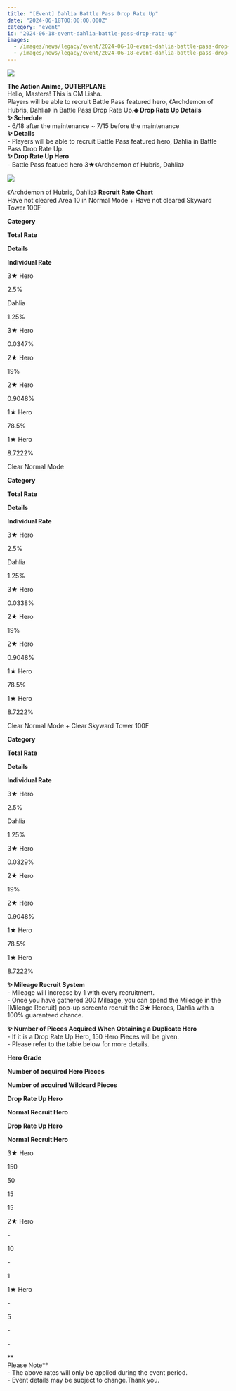 ```yaml
---
title: "[Event] Dahlia Battle Pass Drop Rate Up"
date: "2024-06-18T00:00:00.000Z"
category: "event"
id: "2024-06-18-event-dahlia-battle-pass-drop-rate-up"
images:
  - /images/news/legacy/event/2024-06-18-event-dahlia-battle-pass-drop-rate-up/34e8c07059514b98a77e6581df0e5889.webp
  - /images/news/legacy/event/2024-06-18-event-dahlia-battle-pass-drop-rate-up/6481ad5d56be4263a0b8dfcc51c2d051.webp
---
```


![](/images/news/legacy/event/2024-06-18-event-dahlia-battle-pass-drop-rate-up/34e8c07059514b98a77e6581df0e5889.webp)  

  
**The Action Anime, OUTERPLANE**  
Hello, Masters! This is GM Lisha.  
Players will be able to recruit Battle Pass featured hero, 《Archdemon of Hubris, Dahlia》 in Battle Pass Drop Rate Up.**◈ Drop Rate Up Details**  
**✨ Schedule**   
\- 6/18 after the maintenance ~ 7/15 before the maintenance  
**✨ Details**  
\- Players will be able to recruit Battle Pass featured hero, Dahlia in Battle Pass Drop Rate Up.  
**✨ Drop Rate Up Hero**   
\- Battle Pass featued hero 3★《Archdemon of Hubris, Dahlia》

![](/images/news/legacy/event/2024-06-18-event-dahlia-battle-pass-drop-rate-up/6481ad5d56be4263a0b8dfcc51c2d051.webp)  

  
《Archdemon of Hubris, Dahlia》 **Recruit Rate Chart**  
Have not cleared Area 10 in Normal Mode + Have not cleared Skyward Tower 100F

**Category**

**Total Rate**

**Details**

**Individual Rate**

3★ Hero

2.5%

Dahlia

1.25%

3★ Hero

0.0347%

2★ Hero

19%

2★ Hero

0.9048%

1★ Hero

78.5%

1★ Hero

8.7222%

Clear Normal Mode 

**Category**

**Total Rate**

**Details**

**Individual Rate**

3★ Hero

2.5%

Dahlia

1.25%

3★ Hero

0.0338%

2★ Hero

19%

2★ Hero

0.9048%

1★ Hero

78.5%

1★ Hero

8.7222%

Clear Normal Mode + Clear Skyward Tower 100F 

**Category**

**Total Rate**

**Details**

**Individual Rate**

3★ Hero

2.5%

Dahlia

1.25%

3★ Hero

0.0329%

2★ Hero

19%

2★ Hero

0.9048%

1★ Hero

78.5%

1★ Hero

8.7222%

**✨ Mileage Recruit System**   
\- Mileage will increase by 1 with every recruitment.  
\- Once you have gathered 200 Mileage, you can spend the Mileage in the \[Mileage Recruit\] pop-up screento recruit the 3★ Heroes, Dahlia with a 100% guaranteed chance.

  
**✨ Number of Pieces Acquired When Obtaining a Duplicate Hero**  
\- If it is a Drop Rate Up Hero, 150 Hero Pieces will be given.  
\- Please refer to the table below for more details.

**Hero Grade**

**Number of acquired Hero Pieces**

**Number of acquired Wildcard Pieces**

**Drop Rate Up Hero**

**Normal Recruit Hero**

**Drop Rate Up Hero**

**Normal Recruit Hero**

3★ Hero

150

50

15

15

2★ Hero

\-

10

\-

1

1★ Hero

\-

5

\-

\-

**  
Please Note**  
\- The above rates will only be applied during the event period.   
\- Event details may be subject to change.Thank you.
